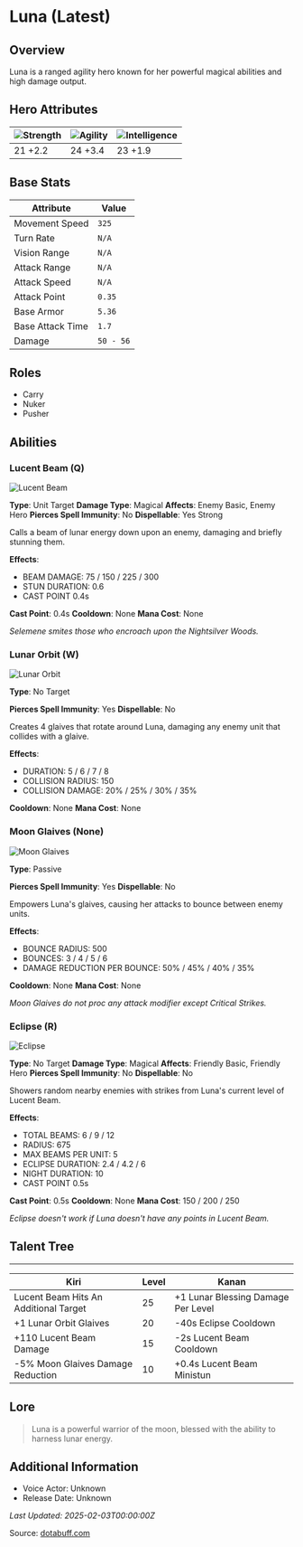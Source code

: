 # Luna (Latest)

## Overview
Luna is a ranged agility hero known for her powerful magical abilities and high damage output.

## Hero Attributes
| ![Strength](https://www.dotabuff.com/assets/hero_str-c4c83daf6344eee5758e6634a6535394cdcf03a9a8292076260cbe42b76d1b4c.png) | ![Agility](https://www.dotabuff.com/assets/hero_agi-f7c48b4a53d1a3f879d97d7afce7326b01d4a1a053fec8ea922ac6bbbe7947d7.png) | ![Intelligence](https://www.dotabuff.com/assets/hero_int-b590a71ef3df24fd995abacac069e7dbf3ee126cc67d6969bb3bea8034124232.png) |
|------------------------|------------------------|----------------------------|
| 21 +2.2             | 24 +3.4              | 23 +1.9            |

## Base Stats
| Attribute | Value |
|-----------|-------|
| Movement Speed | `325` |
| Turn Rate | `N/A` |
| Vision Range | `N/A` |
| Attack Range | `N/A` |
| Attack Speed | `N/A` |
| Attack Point | `0.35` |
| Base Armor | `5.36` |
| Base Attack Time | `1.7` |
| Damage | `50 - 56` |

## Roles
- Carry
- Nuker
- Pusher

## Abilities
### Lucent Beam (Q)
![Lucent Beam](https://www.dotabuff.com/assets/skills/luna-lucent-beam-5222-031550dc1021818dfaf24c7d5deecb570734bda6e56bba01785243594f9fbf9a.jpg)

**Type**: Unit Target
**Damage Type**: Magical
**Affects**: Enemy Basic, Enemy Hero
**Pierces Spell Immunity**: No
**Dispellable**: Yes Strong

Calls a beam of lunar energy down upon an enemy, damaging and briefly stunning them.

**Effects**:
- BEAM DAMAGE: 75 / 150 / 225 / 300
- STUN DURATION: 0.6
- CAST POINT 0.4s

**Cast Point**: 0.4s
**Cooldown**: None
**Mana Cost**: None

*Selemene smites those who encroach upon the Nightsilver Woods.*

### Lunar Orbit (W)
![Lunar Orbit](https://www.dotabuff.com/assets/skills/luna-lunar-orbit-1462-cdf11645cc8eeff505d3f8363a3367667f5ab1a480298b71a5f05a3d147a76e7.jpg)

**Type**: No Target


**Pierces Spell Immunity**: Yes
**Dispellable**: No

Creates 4 glaives that rotate around Luna, damaging any enemy unit that collides with a glaive.

**Effects**:
- DURATION: 5 / 6 / 7 / 8
- COLLISION RADIUS: 150
- COLLISION DAMAGE: 20% / 25% / 30% / 35%


**Cooldown**: None
**Mana Cost**: None



### Moon Glaives (None)
![Moon Glaives](https://www.dotabuff.com/assets/skills/luna-moon-glaives-5223-b142238b424bea20a929445e631f5d413e17a1c825eabf901dd3760ca8bbb1d2.jpg)

**Type**: Passive


**Pierces Spell Immunity**: Yes
**Dispellable**: No

Empowers Luna's glaives, causing her attacks to bounce between enemy units.

**Effects**:
- BOUNCE RADIUS: 500
- BOUNCES: 3 / 4 / 5 / 6
- DAMAGE REDUCTION PER BOUNCE: 50% / 45% / 40% / 35%


**Cooldown**: None
**Mana Cost**: None

*Moon Glaives do not proc any attack modifier except Critical Strikes.*

### Eclipse (R)
![Eclipse](https://www.dotabuff.com/assets/skills/luna-eclipse-5225-519a977504eb16dea6271a8c99f41432e6c3c85395e26277e720dd43d4ba7bf8.jpg)

**Type**: No Target
**Damage Type**: Magical
**Affects**: Friendly Basic, Friendly Hero
**Pierces Spell Immunity**: No
**Dispellable**: No

Showers random nearby enemies with strikes from Luna's current level of Lucent Beam.

**Effects**:
- TOTAL BEAMS: 6 / 9 / 12
- RADIUS: 675
- MAX BEAMS PER UNIT: 5
- ECLIPSE DURATION: 2.4 / 4.2 / 6
- NIGHT DURATION: 10
- CAST POINT 0.5s

**Cast Point**: 0.5s
**Cooldown**: None
**Mana Cost**: 150 / 200 / 250

*Eclipse doesn't work if Luna doesn't have any points in Lucent Beam.*


## Talent Tree
------------
Kiri | Level | Kanan
------|--------|-------
Lucent Beam Hits An Additional Target | 25 | +1 Lunar Blessing Damage Per Level
+1 Lunar Orbit Glaives | 20 | -40s Eclipse Cooldown
+110 Lucent Beam Damage | 15 | -2s Lucent Beam Cooldown
-5% Moon Glaives Damage Reduction | 10 | +0.4s Lucent Beam Ministun

## Lore
> Luna is a powerful warrior of the moon, blessed with the ability to harness lunar energy.

## Additional Information
- Voice Actor: Unknown
- Release Date: Unknown

_Last Updated: 2025-02-03T00:00:00Z_

Source: [dotabuff.com](https://www.dotabuff.com/heroes/luna/abilities)
